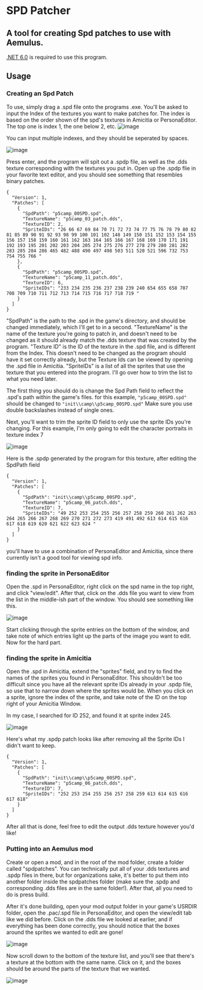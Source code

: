 # SPD Patcher
## A tool for creating Spd patches to use with Aemulus.
[.NET 6.0](https://dotnet.microsoft.com/en-us/download/dotnet/6.0) is required to use this program.

## Usage
### Creating an Spd Patch
To use, simply drag a .spd file onto the programs .exe. You'll be asked to input the Index of the textures you want to make patches for. The index is based on the order shown of the spd's textures in Amicitia or PersonaEditor. The top one is index 1, the one below 2, etc.
![image](https://user-images.githubusercontent.com/89033534/178137613-402569d0-cc80-463e-9151-f3561fd0f82e.png)

You can input multiple indexes, and they should be seperated by spaces.

![image](https://user-images.githubusercontent.com/89033534/178137672-9a9e1b48-fb68-4e8b-bedc-33cc3396fea8.png)

Press enter, and the program will spit out a .spdp file, as well as the .dds texture corresponding with the textures you put in. Open up the .spdp flie in your favorite text editor, and you should see something that resembles binary patches.

```
{
  "Version": 1,
  "Patches": [
    {
      "SpdPath": "p5camp_00SPD.spd",
      "TextureName": "p5camp_03_patch.dds",
      "TextureID": 2,
      "SpriteIDs": "26 66 67 69 84 70 71 72 73 74 77 75 76 78 79 80 82 81 85 89 90 91 92 93 98 99 100 101 102 148 149 150 151 152 153 154 155 156 157 158 159 160 161 162 163 164 165 166 167 168 169 170 171 191 192 193 195 201 202 203 204 205 274 275 276 277 278 279 280 281 282 283 285 284 286 465 482 488 490 497 498 503 511 520 521 596 732 753 754 755 766 "
    },
    {
      "SpdPath": "p5camp_00SPD.spd",
      "TextureName": "p5camp_11_patch.dds",
      "TextureID": 6,
      "SpriteIDs": "233 234 235 236 237 238 239 240 654 655 658 707 708 709 710 711 712 713 714 715 716 717 718 719 "
    }
  ]
}
```
"SpdPath" is the path to the .spd in the game's directory, and should be changed immediately, which I'll get to in a second.
"TextureName" is the name of the texture you're going to patch in, and doesn't need to be changed as it should already match the .dds texture that was created by the program.
"Texture ID" is the ID of the texture in the .spd file, and is different from the Index. This doesn't need to be changed as the program should have it set correctly already, but the Texture Ids can be viewed by opening the .spd file in Amicitia.
"SpriteIDs" is a list of all the sprites that use the texture that you entered into the program. I'll go over how to trim the list to what you need later.

The first thing you should do is change the Spd Path field to reflect the .spd's path within the game's files. for this example, ```"p5camp_00SPD.spd"``` should be changed to ```"init\\camp\\p5camp_00SPD.spd"``` Make sure you use double backslashes instead of single ones.

Next, you'll want to trim the sprite ID field to only use the sprite IDs you're changing. For this example, I'm only going to edit the character portraits in texture index 7

![image](https://user-images.githubusercontent.com/89033534/178138060-25ecd1e0-9249-4dac-8b0f-7ffaf56e166c.png)

Here is the .spdp generated by the program for this texture, after editing the SpdPath field
```
{
  "Version": 1,
  "Patches": [
    {
      "SpdPath": "init\\camp\\p5camp_00SPD.spd",
      "TextureName": "p5camp_06_patch.dds",
      "TextureID": 7,
      "SpriteIDs": "49 252 253 254 255 256 257 258 259 260 261 262 263 264 265 266 267 268 269 270 271 272 273 419 491 492 613 614 615 616 617 618 619 620 621 622 623 624 "
    }
  ]
}
```
you'll have to use a combination of PersonaEditor and Amicitia, since there currently isn't a good tool for viewing spd info.

### finding the sprite in PersonaEditor
Open the .spd in PersonaEditor, right click on the spd name in the top right, and click "view/edit". After that, click on the .dds file you want to view from the list in the middle-ish part of the window. You should see something like this.

![image](https://user-images.githubusercontent.com/89033534/178138182-66e6b563-a752-4124-87f0-1c285cb213d9.png)

Start clicking through the sprite entries on the bottom of the window, and take note of which entries light up the parts of the image you want to edit. Now for the hard part.

### finding the sprite in Amicitia
Open the .spd in Amicitia, extend the "sprites" field, and try to find the names of the sprites you found in PersonaEditor. This shouldn't be too difficult since you have all the relevant sprite IDs already in your .spdp file, so use that to narrow down where the sprites would be. When you click on a sprite, ignore the index of the sprite, and take note of the ID on the top right of your Amicitia Window.

In my case, I searched for ID 252, and found it at sprite index 245. 

![image](https://user-images.githubusercontent.com/89033534/178138412-2bf65ae6-4b5f-42eb-9769-196b9c7f004c.png)

Here's what my .spdp patch looks like after removing all the Sprite IDs I didn't want to keep.
```
{
  "Version": 1,
  "Patches": [
    {
      "SpdPath": "init\\camp\\p5camp_00SPD.spd",
      "TextureName": "p5camp_06_patch.dds",
      "TextureID": 7,
      "SpriteIDs": "252 253 254 255 256 257 258 259 613 614 615 616 617 618"
    }
  ]
}
```
After all that is done, feel free to edit the output .dds texture however you'd like!

### Putting into an Aemulus mod
Create or open a mod, and in the root of the mod folder, create a folder called "spdpatches". You can technically put all of your .dds textures and .spdp files in there, but for organizations sake, it's better to put them into another folder inside the spdpatches folder (make sure the .spdp and corresponding .dds files are in the same folder!). After that, all you need to do is press build.

After it's done building, open your mod output folder in your game's USRDIR folder, open the .pac/.spd file in PersonaEditor, and open the view/edit tab like we did before. Click on the .dds file we looked at earlier, and if everything has been done correctly, you should notice that the boxes around the sprites we wanted to edit are gone!

![image](https://user-images.githubusercontent.com/89033534/178139045-870c2473-a3f0-40f7-8023-ed8940d2bb0a.png)

Now scroll down to the bottom of the texture list, and you'll see that there's a texture at the bottom with the same name. Click on it, and the boxes should be around the parts of the texture that we wanted.

![image](https://user-images.githubusercontent.com/89033534/178139046-493be98a-f2d0-4f4e-9620-ee25832ef3f0.png)
